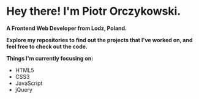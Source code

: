 # Hey there! I'm Piotr Orczykowski. #
**A Frontend Web Developer from Lodz, Poland.**

**Explore my repositories to find out the projects that I've worked on, and feel free to check out the code.**

**Things I'm currently focusing on:**
* HTML5
* CSS3
* JavaScript
* jQuery
